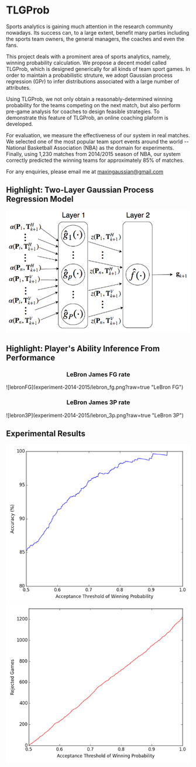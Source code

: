 # TLGProb

Sports analytics is gaining much attention in the research community nowadays. Its success can, to a large extent, benefit many parties including the sports team owners, the general managers, the coaches and even the fans. 

This project deals with a prominent area of sports analytics, namely, winning probability calculation. We propose a decent model called TLGProb, which is designed generically for all kinds of team sport games. In order to maintain a probabilistic struture, we adopt Gaussian process regression (GPr) to infer distributions associated with a large number of attributes. 

Using TLGProb, we not only obtain a reasonably-determined winning probability for the teams competing on the next match, but also perform pre-game analysis for coaches to design feasible strategies. To demonstrate this feature of TLGProb, an online coaching plaform is developed.

For evaluation, we measure the effectiveness of our system in real matches. We selected one of the most popular team sport events around the world -- National Basketball Association (NBA) as the domain for experiments. Finally, using 1,230 matches from 2014/2015 season of NBA, our system correctly predicted the winning teams for approximately 85% of matches.

For any enquiries, please email me at maxingaussian@gmail.com

## Highlight: Two-Layer Gaussian Process Regression Model
![TLGstructure](experiment-2014-2015/TLG_structure.png?raw=true "TLG structure")

## Highlight: Player's Ability Inference From Performance
<h3 align="center">
LeBron James FG rate
</h3>
![lebronFG](experiment-2014-2015/lebron_fg.png?raw=true "LeBron FG")
<h3 align="center">
LeBron James 3P rate
</h3>
![lebron3P](experiment-2014-2015/lebron_3p.png?raw=true "LeBron 3P")

## Experimental Results
![AccuracyCurve](experiment-2014-2015/accuracy_curve.png "Accuracy Curve")
![RejectCurve](experiment-2014-2015/reject_curve.png "Reject Curve")